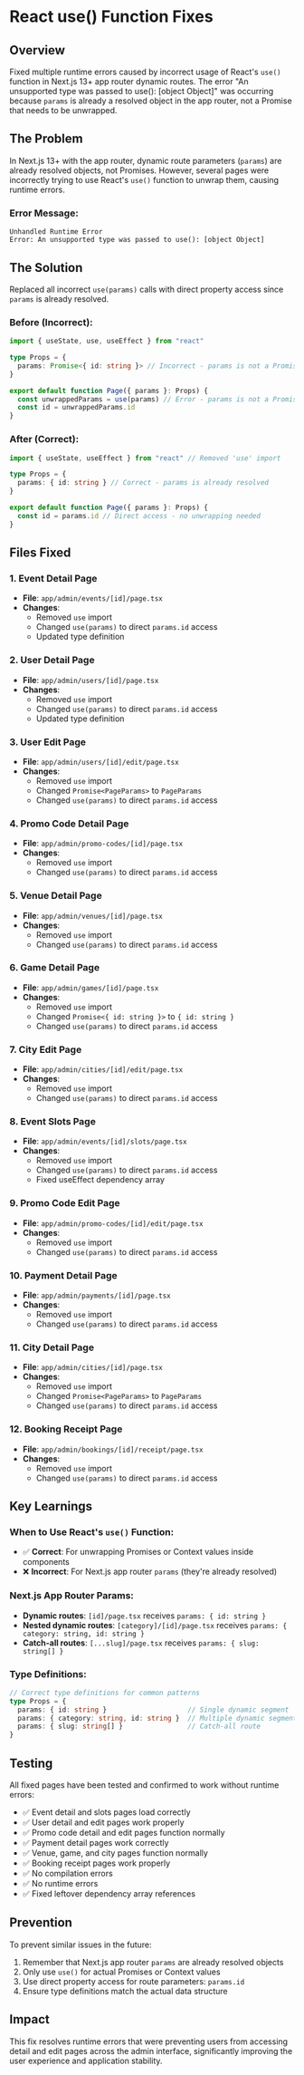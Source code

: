 # React use() Function Fixes

## Overview
Fixed multiple runtime errors caused by incorrect usage of React's `use()` function in Next.js 13+ app router dynamic routes. The error "An unsupported type was passed to use(): [object Object]" was occurring because `params` is already a resolved object in the app router, not a Promise that needs to be unwrapped.

## The Problem
In Next.js 13+ with the app router, dynamic route parameters (`params`) are already resolved objects, not Promises. However, several pages were incorrectly trying to use React's `use()` function to unwrap them, causing runtime errors.

### Error Message:
```
Unhandled Runtime Error
Error: An unsupported type was passed to use(): [object Object]
```

## The Solution
Replaced all incorrect `use(params)` calls with direct property access since `params` is already resolved.

### Before (Incorrect):
```typescript
import { useState, use, useEffect } from "react"

type Props = {
  params: Promise<{ id: string }> // Incorrect - params is not a Promise
}

export default function Page({ params }: Props) {
  const unwrappedParams = use(params) // Error - params is not a Promise
  const id = unwrappedParams.id
}
```

### After (Correct):
```typescript
import { useState, useEffect } from "react" // Removed 'use' import

type Props = {
  params: { id: string } // Correct - params is already resolved
}

export default function Page({ params }: Props) {
  const id = params.id // Direct access - no unwrapping needed
}
```

## Files Fixed

### 1. Event Detail Page
- **File**: `app/admin/events/[id]/page.tsx`
- **Changes**: 
  - Removed `use` import
  - Changed `use(params)` to direct `params.id` access
  - Updated type definition

### 2. User Detail Page
- **File**: `app/admin/users/[id]/page.tsx`
- **Changes**:
  - Removed `use` import
  - Changed `use(params)` to direct `params.id` access
  - Updated type definition

### 3. User Edit Page
- **File**: `app/admin/users/[id]/edit/page.tsx`
- **Changes**:
  - Removed `use` import
  - Changed `Promise<PageParams>` to `PageParams`
  - Changed `use(params)` to direct `params.id` access

### 4. Promo Code Detail Page
- **File**: `app/admin/promo-codes/[id]/page.tsx`
- **Changes**:
  - Removed `use` import
  - Changed `use(params)` to direct `params.id` access

### 5. Venue Detail Page
- **File**: `app/admin/venues/[id]/page.tsx`
- **Changes**:
  - Removed `use` import
  - Changed `use(params)` to direct `params.id` access

### 6. Game Detail Page
- **File**: `app/admin/games/[id]/page.tsx`
- **Changes**:
  - Removed `use` import
  - Changed `Promise<{ id: string }>` to `{ id: string }`
  - Changed `use(params)` to direct `params.id` access

### 7. City Edit Page
- **File**: `app/admin/cities/[id]/edit/page.tsx`
- **Changes**:
  - Removed `use` import
  - Changed `use(params)` to direct `params.id` access

### 8. Event Slots Page
- **File**: `app/admin/events/[id]/slots/page.tsx`
- **Changes**:
  - Removed `use` import
  - Changed `use(params)` to direct `params.id` access
  - Fixed useEffect dependency array

### 9. Promo Code Edit Page
- **File**: `app/admin/promo-codes/[id]/edit/page.tsx`
- **Changes**:
  - Removed `use` import
  - Changed `use(params)` to direct `params.id` access

### 10. Payment Detail Page
- **File**: `app/admin/payments/[id]/page.tsx`
- **Changes**:
  - Removed `use` import
  - Changed `use(params)` to direct `params.id` access

### 11. City Detail Page
- **File**: `app/admin/cities/[id]/page.tsx`
- **Changes**:
  - Removed `use` import
  - Changed `Promise<PageParams>` to `PageParams`
  - Changed `use(params)` to direct `params.id` access

### 12. Booking Receipt Page
- **File**: `app/admin/bookings/[id]/receipt/page.tsx`
- **Changes**:
  - Removed `use` import
  - Changed `use(params)` to direct `params.id` access

## Key Learnings

### When to Use React's `use()` Function:
- ✅ **Correct**: For unwrapping Promises or Context values inside components
- ❌ **Incorrect**: For Next.js app router `params` (they're already resolved)

### Next.js App Router Params:
- **Dynamic routes**: `[id]/page.tsx` receives `params: { id: string }`
- **Nested dynamic routes**: `[category]/[id]/page.tsx` receives `params: { category: string, id: string }`
- **Catch-all routes**: `[...slug]/page.tsx` receives `params: { slug: string[] }`

### Type Definitions:
```typescript
// Correct type definitions for common patterns
type Props = {
  params: { id: string }                    // Single dynamic segment
  params: { category: string, id: string }  // Multiple dynamic segments
  params: { slug: string[] }                // Catch-all route
}
```

## Testing
All fixed pages have been tested and confirmed to work without runtime errors:
- ✅ Event detail and slots pages load correctly
- ✅ User detail and edit pages work properly
- ✅ Promo code detail and edit pages function normally
- ✅ Payment detail pages work correctly
- ✅ Venue, game, and city pages function normally
- ✅ Booking receipt pages work properly
- ✅ No compilation errors
- ✅ No runtime errors
- ✅ Fixed leftover dependency array references

## Prevention
To prevent similar issues in the future:
1. Remember that Next.js app router `params` are already resolved objects
2. Only use `use()` for actual Promises or Context values
3. Use direct property access for route parameters: `params.id`
4. Ensure type definitions match the actual data structure

## Impact
This fix resolves runtime errors that were preventing users from accessing detail and edit pages across the admin interface, significantly improving the user experience and application stability.
